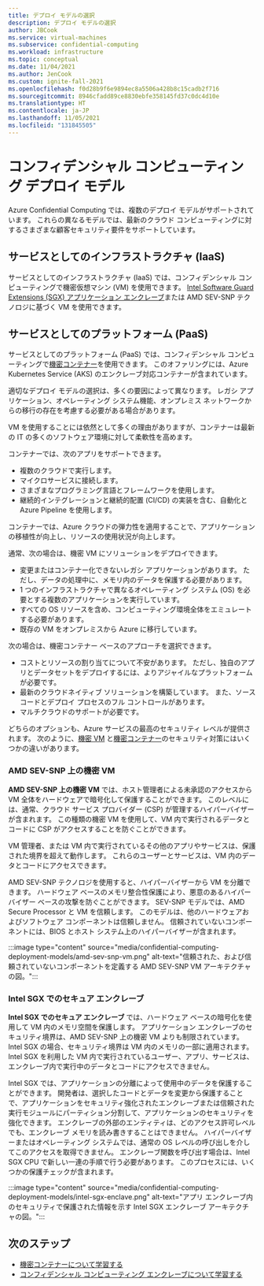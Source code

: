 ```yaml
---
title: デプロイ モデルの選択
description: デプロイ モデルの選択
author: JBCook
ms.service: virtual-machines
ms.subservice: confidential-computing
ms.workload: infrastructure
ms.topic: conceptual
ms.date: 11/04/2021
ms.author: JenCook
ms.custom: ignite-fall-2021
ms.openlocfilehash: f0d28b9f6e9894ec8a5506a428b8c15cadb2f716
ms.sourcegitcommit: 8946cfadd89ce8830ebfe358145fd37c0dc4d10e
ms.translationtype: HT
ms.contentlocale: ja-JP
ms.lasthandoff: 11/05/2021
ms.locfileid: "131845505"
---
```

# <a name="confidential-computing-deployment-models"></a>コンフィデンシャル コンピューティング デプロイ モデル

Azure Confidential Computing では、複数のデプロイ モデルがサポートされています。 これらの異なるモデルでは、最新のクラウド コンピューティングに対するさまざまな顧客セキュリティ要件をサポートしています。

## <a name="infrastructure-as-a-service-iaas"></a>サービスとしてのインフラストラクチャ (IaaS)

サービスとしてのインフラストラクチャ (IaaS) では、コンフィデンシャル コンピューティングで機密仮想マシン (VM) を使用できます。 [Intel Software Guard Extensions (SGX) アプリケーション エンクレーブ](confidential-computing-enclaves.md)または AMD SEV-SNP テクノロジに基づく VM を使用できます。

## <a name="platform-as-a-service-paas"></a>サービスとしてのプラットフォーム (PaaS)

サービスとしてのプラットフォーム (PaaS) では、コンフィデンシャル コンピューティングで[機密コンテナー](confidential-containers.md)を使用できます。 このオファリングには、Azure Kubernetes Service (AKS) のエンクレーブ対応コンテナーが含まれています。

適切なデプロイ モデルの選択は、多くの要因によって異なります。 レガシ アプリケーション、オペレーティング システム機能、オンプレミス ネットワークからの移行の存在を考慮する必要がある場合があります。

VM を使用することには依然として多くの理由がありますが、コンテナーは最新の IT の多くのソフトウェア環境に対して柔軟性を高めます。 

コンテナーでは、次のアプリをサポートできます。

- 複数のクラウドで実行します。
- マイクロサービスに接続します。
- さまざまなプログラミング言語とフレームワークを使用します。
- 継続的インテグレーションと継続的配置 (CI/CD) の実装を含む、自動化と Azure Pipeline を使用します。

コンテナーでは、Azure クラウドの弾力性を適用することで、アプリケーションの移植性が向上し、リソースの使用状況が向上します。

通常、次の場合は、機密 VM にソリューションをデプロイできます。

- 変更またはコンテナー化できないレガシ アプリケーションがあります。 ただし、データの処理中に、メモリ内のデータを保護する必要があります。
- 1 つのインフラストラクチャで異なるオペレーティング システム (OS) を必要とする複数のアプリケーションを実行しています。
- すべての OS リソースを含め、コンピューティング環境全体をエミュレートする必要があります。
- 既存の VM をオンプレミスから Azure に移行しています。

次の場合は、機密コンテナー ベースのアプローチを選択できます。

- コストとリソースの割り当てについて不安があります。 ただし、独自のアプリとデータセットをデプロイするには、よりアジャイルなプラットフォームが必要です。
- 最新のクラウドネイティブ ソリューションを構築しています。 また、ソース コードとデプロイ プロセスのフル コントロールがあります。
- マルチクラウドのサポートが必要です。

どちらのオプションも、Azure サービスの最高のセキュリティ レベルが提供されます。 次のように、[機密 VM](#confidential-vms-on-amd-sev-snp) と[機密コンテナー](#secure-enclaves-on-intel-sgx)のセキュリティ対策にはいくつかの違いがあります。

### <a name="confidential-vms-on-amd-sev-snp"></a>AMD SEV-SNP 上の機密 VM

**AMD SEV-SNP 上の機密 VM** では、ホスト管理者による未承認のアクセスから VM 全体をハードウェアで暗号化して保護することができます。 このレベルには、通常、クラウド サービス プロバイダー (CSP) が管理するハイパーバイザーが含まれます。 この種類の機密 VM を使用して、VM 内で実行されるデータとコードに CSP がアクセスすることを防ぐことができます。

VM 管理者、または VM 内で実行されているその他のアプリやサービスは、保護された境界を超えて動作します。 これらのユーザーとサービスは、VM 内のデータとコードにアクセスできます。

AMD SEV-SNP テクノロジを使用すると、ハイパーバイザーから VM を分離できます。 ハードウェア ベースのメモリ整合性保護により、悪意のあるハイパーバイザー ベースの攻撃を防ぐことができます。 SEV-SNP モデルでは、AMD Secure Processor と VM を信頼します。 このモデルは、他のハードウェアおよびソフトウェア コンポーネントは信頼しません。 信頼されていないコンポーネントには、BIOS とホスト システム上のハイパーバイザーが含まれます。

:::image type="content" source="media/confidential-computing-deployment-models/amd-sev-snp-vm.png" alt-text="信頼された、および信頼されていないコンポーネントを定義する AMD SEV-SNP VM アーキテクチャの図。":::

### <a name="secure-enclaves-on-intel-sgx"></a>Intel SGX でのセキュア エンクレーブ

**Intel SGX でのセキュア エンクレーブ** では、ハードウェア ベースの暗号化を使用して VM 内のメモリ空間を保護します。 アプリケーション エンクレーブのセキュリティ境界は、AMD SEV-SNP 上の機密 VM よりも制限されています。 Intel SGX の場合、セキュリティ境界は VM 内のメモリの一部に適用されます。 Intel SGX を利用した VM 内で実行されているユーザー、アプリ、サービスは、エンクレーブ内で実行中のデータとコードにアクセスできません。

Intel SGX では、アプリケーションの分離によって使用中のデータを保護することができます。 開発者は、選択したコードとデータを変更から保護することで、アプリケーションをセキュリティ強化されたエンクレーブまたは信頼された実行モジュールにパーティション分割して、アプリケーションのセキュリティを強化できます。 エンクレーブの外部のエンティティは、どのアクセス許可レベルでも、エンクレーブ メモリを読み書きすることはできません。 ハイパーバイザーまたはオペレーティング システムでは、通常の OS レベルの呼び出しを介してこのアクセスを取得できません。 エンクレーブ関数を呼び出す場合は、Intel SGX CPU で新しい一連の手順で行う必要があります。 このプロセスには、いくつかの保護チェックが含まれます。

:::image type="content" source="media/confidential-computing-deployment-models/intel-sgx-enclave.png" alt-text="アプリ エンクレーブ内のセキュリティで保護された情報を示す Intel SGX エンクレーブ アーキテクチャの図。":::

## <a name="next-steps"></a>次のステップ

- [機密コンテナーについて学習する](confidential-containers.md)
- [コンフィデンシャル コンピューティング エンクレーブについて学習する](confidential-computing-enclaves.md)
